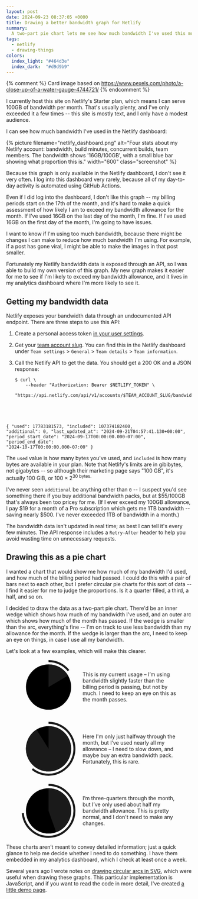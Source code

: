 ```yaml
---
layout: post
date: 2024-09-23 08:37:05 +0000
title: Drawing a better bandwidth graph for Netlify
summary:
  A two-part pie chart lets me see how much bandwidth I've used this month, and whether I'm on track to exceed my bandwidth allowance.
tags:
  - netlify
  - drawing-things
colors:
  index_light: "#464d3e"
  index_dark:  "#d9d9b9"
---
```

{% comment %}
  Card image based on https://www.pexels.com/photo/a-close-up-of-a-water-gauge-4744721/
{% endcomment %}

I currently host this site on Netlify's Starter plan, which means I can serve 100GB of bandwidth per month.
That's usually plenty, and I've only exceeded it a few times -- this site is mostly text, and I only have a modest audience.

I can see how much bandwidth I've used in the Netlify dashboard:

{%
  picture
  filename="netlify_dashboard.png"
  alt="Four stats about my Netlify account: bandwidth, build minutes, concurrent builds, team members. The bandwidth shows '16GB/100GB', with a small blue bar showing what proportion this is."
  width="600"
  class="screenshot"
%}

Because this graph is only available in the Netlify dashboard, I don't see it very often.
I log into this dashboard very rarely, because all of my day-to-day activity is automated using GitHub Actions.

Even if I did log into the dashboard, I don't like this graph -- my billing periods start on the 17th of the month, and it's hard to make a quick assessment of how likely I am to exceed my bandwidth allowance for the month.
If I've used 16GB on the last day of the month, I'm fine.
If I've used 16GB on the first day of the month, I'm going to have issues.

I want to know if I'm using too much bandwidth, because there might be changes I can make to reduce how much bandwidth I'm using.
For example, if a post has gone viral, I might be able to make the images in that post smaller.

Fortunately my Netlify bandwidth data is exposed through an API, so I was able to build my own version of this graph.
My new graph makes it easier for me to see if I'm likely to exceed my bandwidth allowance, and it lives in my analytics dashboard where I'm more likely to see it.

## Getting my bandwidth data

Netlify exposes your bandwidth data through an undocumented API endpoint.
There are three steps to use this API:

1.  Create a personal access token [in your user settings](https://app.netlify.com/user/applications/personal).

2.  Get your [team account slug](https://docs.netlify.com/accounts-and-billing/team-management/#access-or-modify-the-team-account-slug).
    You can find this in the Netlify dashboard under `Team settings` > `General` > `Team details` > `Team information`.

3.  Call the Netlify API to get the data.
    You should get a 200 OK and a JSON response:

    <div class="language-console highlighter-rouge"><div class="highlight"><pre class="highlight"><code><span class="gp">$</span><span class="w"> </span>curl <span class="se">\</span>
    <span class="gp"></span><span class="w">  </span><span class="nt">  --header</span> <span class="s2">"Authorization: Bearer </span><span class="nv">$NETLIFY_TOKEN</span><span class="s2">"</span> <span class="se">\</span>
    <span class="gp"></span><span class="w">  </span><span class="s2">  "https://api.netlify.com/api/v1/accounts/</span><span class="nv">$TEAM_ACCOUNT_SLUG</span><span class="s2">/bandwidth"</span>
<span class="go">{
      "used":                                 17783181573,
      "included":                            107374182400,
      "additional":                                     0,
      "last_updated_at":   "2024-09-21T04:57:41.130+00:00",
      "period_start_date": "2024-09-17T00:00:00.000-07:00",
      "period_end_date":   "2024-10-17T00:00:00.000-07:00"
}</span></code></pre>

The `used` value is how many bytes you've used, and `included` is how many bytes are available in your plan.
Note that Netlify's limits are in gibibytes, not gigabytes -- so although their marketing page says "100&nbsp;GB", it's actually 100&nbsp;GiB, or 100&nbsp;&times;&nbsp;2<sup>30 bytes.

I've never seen `additional` be anything other than `0` -- I suspect you'd see something there if you buy additional bandwidth packs, but at $55/100GB that's always been too pricey for me.
(If I ever exceed my 100GB allowance, I pay $19 for a month of a Pro subscription which gets me 1TB bandwidth -- saving nearly $500.
I've never exceeded 1TB of bandwidth in a month.)

The bandwidth data isn't updated in real time; as best I can tell it's every few minutes.
The API response includes a `Retry-After` header to help you avoid wasting time on unnecessary requests.

## Drawing this as a pie chart

I wanted a chart that would show me how much of my bandwidth I'd used, and how much of the billing period had passed.
I could do this with a pair of bars next to each other, but I prefer circular pie charts for this sort of data -- I find it easier for me to judge the proportions.
Is it a quarter filled, a third, a half, and so on.

I decided to draw the data as a two-part pie chart.
There'd be an inner wedge which shows how much of my bandwidth I've used, and an outer arc which shows how much of the month has passed.
If the wedge is smaller than the arc, everything's fine -- I'm on track to use less bandwidth than my allowance for the month.
If the wedge is larger than the arc, I need to keep an eye on things, in case I use all my bandwidth.

Let's look at a few examples, which will make this clearer.

<style>
  .example {
    display: grid;
    grid-template-columns: 150px 1fr;
    grid-gap: 1.25em;
    align-items: center;
  }

  svg {
    width: 150px;
  }

  .bandwidth {
    fill: currentColor;
  }

  .billing_period {
    fill: none;
    stroke: currentColor;
    stroke-width: 8;
  }

  circle {
    fill: var(--screenshot-border-color);
  }
</style>

<figure class="example">
  <svg xmlns="http://www.w3.org/2000/svg" viewBox="0 0 220 220">
    <circle cx="110" cy="110" r="90"/>
    <path class="bandwidth" d="M 110 110 L 110 20 A 90 90 0 0 1187.6443173957565 64.48780409442952Z"></path>
    <path class="billing_period" d="M 110 7 A 103 103 0 0 1189.5539580000654 44.577008884308626"></path>
  </svg>
  <p>
    This is my current usage – I’m using bandwidth slightly faster than the billing period is passing, but not by much.
    I need to keep an eye on this as the month passes.
  </p>
  <svg xmlns="http://www.w3.org/2000/svg" viewBox="0 0 220 220">
    <circle cx="110" cy="110" r="90"/>
    <path class="bandwidth" d="M 110 110 L 110 20 A 90 90 0 1 162.09918700437603 33.806088731721744Z"></path>
    <path class="billing_period" d="M 110 7 A 103 103 0 1 145.63980449908405 190.41620007861525"></path>
  </svg>
  <p>
    Here I'm only just halfway through the month, but I’ve used nearly all my allowance – I need to slow down, and maybe buy an extra bandwidth pack.
    Fortunately, this is rare.
  </p>
  <svg xmlns="http://www.w3.org/2000/svg" viewBox="0 0 220 220">
    <circle cx="110" cy="110" r="90"/>
    <path class="bandwidth" d="M 110 110 L 110 20 A 90 90 0 0 1140.47813556351068 194.68224874536733Z"></path>
    <path class="billing_period" d="M 110 7 A 103 103 0 1 17.409121742854168 119.17124301430742"></path>
  </svg>
  <p>
    I’m three-quarters through the month, but I’ve only used about half my bandwidth allowance.
    This is pretty normal, and I don't need to make any changes.
  </p>
</figure>

These charts aren’t meant to convey detailed information; just a quick glance to help me decide whether I need to do something.
I have them embedded in my analytics dashboard, which I check at least once a week.

Several years ago I wrote notes on [drawing circular arcs in SVG](/2022/circle-party/), which were useful when drawing these graphs.
This particular implementation is JavaScript, and if you want to read the code in more detail, I've created [a little demo page](/files/2024/netlify-bandwidth-graph-demo.html).
